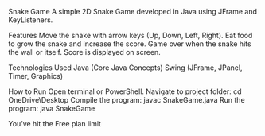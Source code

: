 Snake Game
A simple 2D Snake Game developed in Java using JFrame and KeyListeners.

Features
Move the snake with arrow keys (Up, Down, Left, Right).
Eat food to grow the snake and increase the score.
Game over when the snake hits the wall or itself.
Score is displayed on screen.

Technologies Used
Java (Core Java Concepts)
Swing (JFrame, JPanel, Timer, Graphics)

How to Run
Open terminal or PowerShell.
Navigate to project folder:
cd OneDrive\Desktop
Compile the program:
javac SnakeGame.java
Run the program:
java SnakeGame









You’ve hit the Free plan limit 
